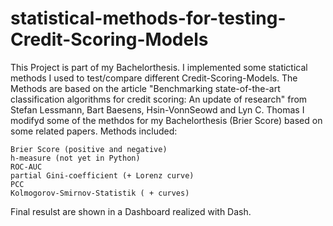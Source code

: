 # statistical-methods-for-testing-Credit-Scoring-Models


This Project is part of my Bachelorthesis. I implemented some statictical methods I used to test/compare different Credit-Scoring-Models. The Methods are based on the article "Benchmarking state-of-the-art classification algorithms for credit scoring: An update of research" from Stefan Lessmann, Bart Baesens, Hsin-VonnSeowd and Lyn C. Thomas I modifyd some of the methdos for my Bachelorthesis (Brier Score) based on some related papers. Methods included:

    Brier Score (positive and negative)
    h-measure (not yet in Python)
    ROC-AUC
    partial Gini-coefficient (+ Lorenz curve)
    PCC
    Kolmogorov-Smirnov-Statistik ( + curves)

Final resulst are shown in a Dashboard realized with Dash.
